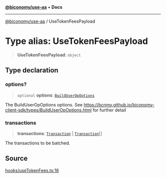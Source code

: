 [**@biconomy/use-aa**](../README.md) • **Docs**

***

[@biconomy/use-aa](../globals.md) / UseTokenFeesPayload

# Type alias: UseTokenFeesPayload

> **UseTokenFeesPayload**: `object`

## Type declaration

### options?

> `optional` **options**: [`BuildUserOpOptions`](BuildUserOpOptions.md)

The BuildUserOpOptions options. See https://bcnmy.github.io/biconomy-client-sdk/types/BuildUserOpOptions.html for further detail

### transactions

> **transactions**: [`Transaction`](Transaction.md) \| [`Transaction`](Transaction.md)[]

The transactions to be batched.

## Source

[hooks/useTokenFees.ts:16](https://github.com/bcnmy/useAA/blob/main/src/hooks/useTokenFees.ts#L16)
